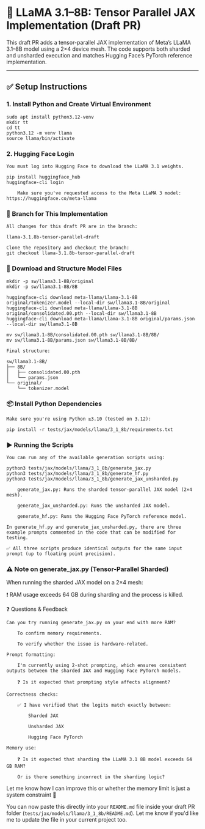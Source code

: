 # 🧠 LLaMA 3.1–8B: Tensor Parallel JAX Implementation (Draft PR)

This draft PR adds a tensor-parallel JAX implementation of Meta’s LLaMA 3.1–8B model using a 2×4 device mesh. The code supports both sharded and unsharded execution and matches Hugging Face’s PyTorch reference implementation.

---

## ✅ Setup Instructions

### 1. Install Python and Create Virtual Environment
```
sudo apt install python3.12-venv
mkdir tt
cd tt
python3.12 -m venv llama
source llama/bin/activate
```
### 2. Hugging Face Login
```
You must log into Hugging Face to download the LLaMA 3.1 weights.

pip install huggingface_hub
huggingface-cli login

    Make sure you've requested access to the Meta LLaMA 3 model: https://huggingface.co/meta-llama
```
### 🌿 Branch for This Implementation
```
All changes for this draft PR are in the branch:

llama-3.1.8b-tensor-parallel-draft

Clone the repository and checkout the branch:
git checkout llama-3.1.8b-tensor-parallel-draft
```

### 📁 Download and Structure Model Files
```
mkdir -p sw/llama3.1-8B/original
mkdir -p sw/llama3.1-8B/8B

huggingface-cli download meta-llama/Llama-3.1-8B original/tokenizer.model --local-dir sw/llama3.1-8B/original
huggingface-cli download meta-llama/Llama-3.1-8B original/consolidated.00.pth --local-dir sw/llama3.1-8B
huggingface-cli download meta-llama/Llama-3.1-8B original/params.json --local-dir sw/llama3.1-8B

mv sw/llama3.1-8B/consolidated.00.pth sw/llama3.1-8B/8B/
mv sw/llama3.1-8B/params.json sw/llama3.1-8B/8B/

Final structure:

sw/llama3.1-8B/
├── 8B/
│   ├── consolidated.00.pth
│   └── params.json
└── original/
    └── tokenizer.model
```

### 📦 Install Python Dependencies
```
Make sure you're using Python ≥3.10 (tested on 3.12):

pip install -r tests/jax/models/llama/3_1_8b/requirements.txt
```

### ▶️ Running the Scripts
```
You can run any of the available generation scripts using:

python3 tests/jax/models/llama/3_1_8b/generate_jax.py
python3 tests/jax/models/llama/3_1_8b/generate_hf.py
python3 tests/jax/models/llama/3_1_8b/generate_jax_unsharded.py

    generate_jax.py: Runs the sharded tensor-parallel JAX model (2×4 mesh).

    generate_jax_unsharded.py: Runs the unsharded JAX model.

    generate_hf.py: Runs the Hugging Face PyTorch reference model.

In generate_hf.py and generate_jax_unsharded.py, there are three example prompts commented in the code that can be modified for testing.

✅ All three scripts produce identical outputs for the same input prompt (up to floating point precision).
```

### ⚠️ Note on generate_jax.py (Tensor-Parallel Sharded)

When running the sharded JAX model on a 2×4 mesh:

❗ RAM usage exceeds 64 GB during sharding and the process is killed.

❓ Questions & Feedback

    Can you try running generate_jax.py on your end with more RAM?

        To confirm memory requirements.

        To verify whether the issue is hardware-related.

    Prompt formatting:

        I'm currently using 2-shot prompting, which ensures consistent outputs between the sharded JAX and Hugging Face PyTorch models.

        ❓ Is it expected that prompting style affects alignment?

    Correctness checks:

        ✅ I have verified that the logits match exactly between:

            Sharded JAX

            Unsharded JAX

            Hugging Face PyTorch

    Memory use:

        ❓ Is it expected that sharding the LLaMA 3.1 8B model exceeds 64 GB RAM?

        Or is there something incorrect in the sharding logic?

Let me know how I can improve this or whether the memory limit is just a system constraint 🙏


You can now paste this directly into your `README.md` file inside your draft PR folder (`tests/jax/models/llama/3_1_8b/README.md`). Let me know if you'd like me to update the file in your current project too.

